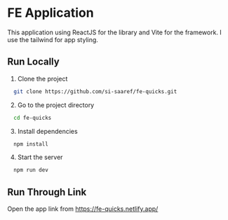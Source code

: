 # FE Application

This application using ReactJS for the library and Vite for the framework. I use the tailwind for app styling.

## Run Locally

1. Clone the project

```bash
  git clone https://github.com/si-saaref/fe-quicks.git
```

2. Go to the project directory

```bash
  cd fe-quicks
```

3. Install dependencies

```bash
  npm install
```

4. Start the server

```bash
  npm run dev
```

## Run Through Link

Open the app link from https://fe-quicks.netlify.app/
